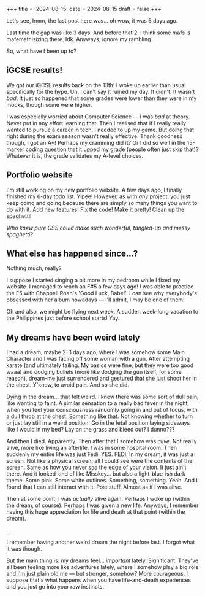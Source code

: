 +++
title = '2024-08-15'
date = 2024-08-15
draft = false
+++

Let's see, hmm, the last post here was... oh wow, it was 6 days ago.

Last time the gap was like 3 days. And before that 2. I think some mafs is mafemathisizing there. Idk. Anyways, ignore my rambling.

So, what have I been up to?

## iGCSE results!

We got our iGCSE results back on the 13th! I woke up earlier than usual specifically for the hype. Uh, I can't say it ruined my day. It didn't. It wasn't *bad*. It just so happened that some grades were lower than they were in my mocks, though some were higher.

I was especially worried about Computer Science — I was *bad* at theory. Never put in any effort learning that. Then I realised that if I really really wanted to pursue a career in tech, I needed to up my game. But doing that right during the exam season wasn't really effective. Thank goodness though, I got an A\*! Perhaps my cramming did it? Or I did so well in the 15-marker coding question that it upped my grade (people often just skip that)? Whatever it is, the grade validates my A-level choices.

## Portfolio website

I'm still working on my new portfolio website. A few days ago, I finally finished my 6-day todo list. Yipee! However, as with *any* project, you just keep going and going because there are simply so many things you want to do with it. Add new features! Fix the code! Make it pretty! Clean up the spaghetti!

*Who knew pure CSS could make such wonderful, tangled-up and messy spaghetti?*

## What else has happened since...?

Nothing much, really?

I suppose I started singing a bit more in my bedroom while I fixed my website. I managed to reach an F\#5 a few days ago! I was able to practice the F5 with Chappell Roan's 'Good Luck, Babe!'. I can see why everybody's obsessed with her album nowadays — I'll admit, I may be one of them!

Oh and also, we might be flying next week. A sudden week-long vacation to the Philippines just before school starts! Yay.

## My dreams have been weird lately

I had a dream, maybe 2-3 days ago, where I was somehow some Main Character and I was facing off some woman with a gun. After attempting karate (and ultimately failing. My basics were fine, but they were too good waaa) and dodging bullets (more like dodging the gun itself, for some reason), dream-me just surrendered and gestured that she just shoot her in the chest. Y'know, to avoid pain. And so she did.

Dying in the dream... that felt weird. I knew there was some sort of dull pain, like wanting to faint. A similar sensation to a really bad fever in the night, when you feel your consciousness randomly going in and out of focus, with a dull throb at the chest. Something like that. Not knowing whether to turn or just lay still in a weird position. Go in the fetal position laying sideways like I would in my bed? Lay on the grass and bleed out? I dunno???

And then I died. Apparently. Then after that I somehow was *alive*. Not really alive, more like living an afterlife. I was in some hospital room. Then suddenly my entire life was just Fedi. YES. FEDI. In my dream, it was just a screen. Not like a physical screen; all I could see were the contents of the screen. Same as how you never *see* the edge of your vision. It just ain't there. And it looked kind of like Misskey... but also a light-blue-ish dark theme. Some pink. Some white outlines. Something, something. Yeah. And I found that I can still interact with it. Post stuff. Almost as if I was alive.

Then at some point, I was *actually* alive again. Perhaps I woke up (within the dream, of course). Perhaps I was given a new life. Anyways, I remember having this huge appreciation for life and death at that point (within the dream).

...

I remember having another weird dream the night before last. I forgot what it was though.

But the main thing is: my dreams feel... *important* lately. Significant. They've all been feeling more like adventures lately, where I somehow play a big role and I'm just plain old me — but stronger, somehow? More courageous. I suppose that's what happens when you have life-and-death experiences and you just go into your raw instincts.
